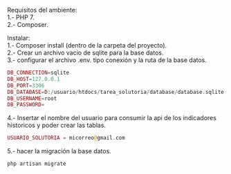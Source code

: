Requisitos del ambiente:  
1.- PHP 7.  
2.- Composer.

Instalar:  
1.- Composer install (dentro de la carpeta del proyecto).  
2.- Crear un archivo vacío de sqlite para la base datos.  
3.- configurar el archivo .env. tipo conexión y la ruta de la base datos.  
```php
DB_CONNECTION=sqlite  
DB_HOST=127.0.0.1  
DB_PORT=3306  
DB_DATABASE=D:/usuario/htdocs/tarea_solutoria/database/database.sqlite  
DB_USERNAME=root  
DB_PASSWORD=  
```

4.- Insertar el nombre del usuario para consumir la api de los indicadores historicos y poder crear las tablas.

```php
USUARIO_SOLUTORIA = micorreo@gmail.com
```  
5.- hacer la migración la base datos. 

```php
php artisan migrate
``` 
